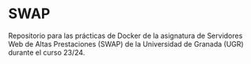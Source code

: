 # SWAP
Repositorio para las prácticas de Docker de la asignatura de Servidores Web de Altas Prestaciones (SWAP) de la Universidad de Granada (UGR) durante el curso 23/24.
